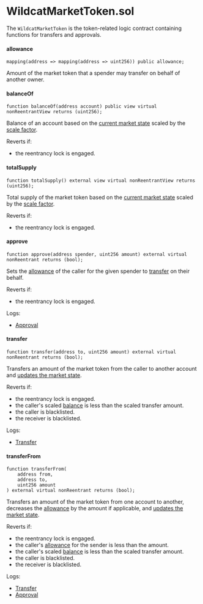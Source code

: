 # WildcatMarketToken.sol

The `WildcatMarketToken` is the token-related logic contract containing functions for transfers and approvals.

#### allowance

```solidity
mapping(address => mapping(address => uint256)) public allowance;
```

Amount of the market token that a spender may transfer on behalf of another owner.

#### balanceOf

```solidity
function balanceOf(address account) public view virtual nonReentrantView returns (uint256);
```

Balance of an account based on the [current market state](wildcatmarketbase.sol.md#currentstate) scaled by the [scale factor](wildcatmarketbase.sol.md#scalefactor).

Reverts if:

* the reentrancy lock is engaged.

#### totalSupply

```solidity
function totalSupply() external view virtual nonReentrantView returns (uint256);
```

Total supply of the market token based on the [current market state](wildcatmarketbase.sol.md#currentstate) scaled by the [scale factor](wildcatmarketbase.sol.md#scalefactor).

Reverts if:

* the reentrancy lock is engaged.

#### approve

```solidity
function approve(address spender, uint256 amount) external virtual nonReentrant returns (bool);
```

Sets the [allowance](wildcatmarkettoken.sol.md#allowance) of the caller for the given spender to [transfer](wildcatmarkettoken.sol.md#transfer) on their behalf.

Reverts if:

* the reentrancy lock is engaged.

Logs:

* [Approval](events.md#approval)

#### transfer

```solidity
function transfer(address to, uint256 amount) external virtual nonReentrant returns (bool);
```

Transfers an amount of the market token from the caller to another account and [updates the market state](wildcatmarket.sol.md#updatestate).

Reverts if:

* the reentrancy lock is engaged.
* the caller's scaled [balance](wildcatmarkettoken.sol.md#balanceof) is less than the scaled transfer amount.
* the caller is blacklisted.
* the receiver is blacklisted.

Logs:

* [Transfer](events.md#transfer)

#### transferFrom

```solidity
function transferFrom(
    address from,
    address to,
    uint256 amount
) external virtual nonReentrant returns (bool);
```

Transfers an amount of the market token from one account to another, decreases the [allowance](wildcatmarkettoken.sol.md#allowance) by the amount if applicable, and [updates the market state](wildcatmarket.sol.md#updatestate).

Reverts if:

* the reentrancy lock is engaged.
* the caller's [allowance](wildcatmarkettoken.sol.md#allowance) for the sender is less than the amount.
* the caller's scaled [balance](wildcatmarkettoken.sol.md#balanceof) is less than the scaled transfer amount.
* the caller is blacklisted.
* the receiver is blacklisted.

Logs:

* [Transfer](events.md#transfer)
* [Approval](events.md#approval)
